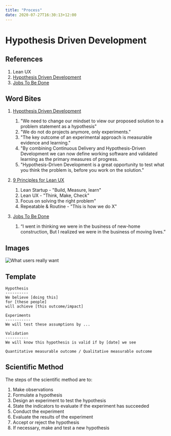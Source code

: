 ```yaml
---
title: "Process"
date: 2020-07-27T16:30:13+12:00
---
```


# Hypothesis Driven Development

## References
1. Lean UX
2. [Hypothesis Driven Development](https://www.thoughtworks.com/insights/articles/how-implement-hypothesis-driven-development)
3. [Jobs To Be Done](https://hbr.org/2016/09/know-your-customers-jobs-to-be-done)

## Word Bites

1. [Hypothesis Driven Development](https://www.thoughtworks.com/insights/articles/how-implement-hypothesis-driven-development)
    1. "We need to change our mindset to view our proposed solution to a problem statement as a hypothesis"
    2. "We do not do projects anymore, only experiments."
    3. "The key outcome of an experimental approach is measurable evidence and learning."
    4. "By combining Continuous Delivery and Hypothesis-Driven Development we can now define working software and validated learning as the primary measures of progress.
    5. "Hypothesis-Driven Development is a great opportunity to test what you think the problem is, before you work on the solution."

2. [9 Principles for Lean UX](https://medium.com/@geekrebel/9-principles-for-lean-ux-64d9fc4da41b)
    1. Lean Startup - "Build, Measure, learn"
    2. Lean UX - "Think, Make, Check"
    3. Focus on solving the right problem"
    4. Repeatable & Routine - "This is how we do X"

3. [Jobs To Be Done](https://hbr.org/2016/09/know-your-customers-jobs-to-be-done)
    1. “I went in thinking we were in the business of new-home construction, But I realized we were in the business of moving lives.”

## Images
  ![What users really want](https://miro.medium.com/max/885/1*zKCygvaD47nCrqFTTmm8TQ.png)

## Template

    Hypothesis
    ----------
    We believe [doing this]
    for [these people]
    will achieve [this outcome/impact]

    Experiments
    -----------
    We will test these assumptions by ...

    Validation
    ----------
    We will know this hypothesis is valid if by [date] we see

    Quantitative measurable outcome / Qualitative measurable outcome

## Scientific Method

The steps of the scientific method are to:

1. Make observations
2. Formulate a hypothesis
3. Design an experiment to test the hypothesis
4. State the indicators to evaluate if the experiment has succeeded
5. Conduct the experiment
6. Evaluate the results of the experiment
7. Accept or reject the hypothesis
8. If necessary, make and test a new hypothesis
